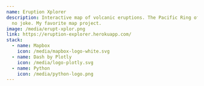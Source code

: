 ```yaml
---
name: Eruption Xplorer
description: Interactive map of volcanic eruptions. The Pacific Ring of Fire is
  no joke. My favorite map project.
image: /media/erupt-xplor.png
link: https://eruption-explorer.herokuapp.com/
stack:
  - name: Mapbox
    icon: /media/mapbox-logo-white.svg
  - name: Dash by Plotly
    icon: /media/logo-plotly.svg
  - name: Python
    icon: /media/python-logo.png
---
```

